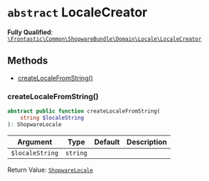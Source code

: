 # `abstract`  LocaleCreator

**Fully Qualified**: [`\Frontastic\Common\ShopwareBundle\Domain\Locale\LocaleCreator`](../../../../../src/php/ShopwareBundle/Domain/Locale/LocaleCreator.php)

## Methods

* [createLocaleFromString()](#createlocalefromstring)

### createLocaleFromString()

```php
abstract public function createLocaleFromString(
    string $localeString
): ShopwareLocale
```

Argument|Type|Default|Description
--------|----|-------|-----------
`$localeString`|`string`||

Return Value: [`ShopwareLocale`](ShopwareLocale.md)

